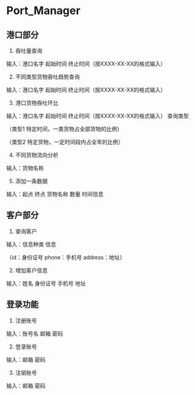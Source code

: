 # Port_Manager

## 港口部分
1. 吞吐量查询
   
输入：港口名字 起始时间 终止时间（按XXXX-XX-XX的格式输入）



2. 不同类型货物吞吐趋势查询
   
输入：港口名字 起始时间 终止时间（按XXXX-XX-XX的格式输入）



3. 港口货物吞吐环比
   
输入：港口名字 起始时间 终止时间（按XXXX-XX-XX的格式输入） 查询类型

（类型1 特定时间，一类货物占全部货物的比例）

（类型2 特定货物，一定时间段内占全年的比例）



4. 不同货物流向分析
   
输入：货物名称



5. 添加一条数据
   
输入：起点 终点 货物名称 数量 时间信息



## 客户部分
1. 查询客户
   
输入：信息种类 信息

（id：身份证号 phone：手机号 address：地址）



2. 增加客户信息
   
输入：姓名 身份证号 手机号 地址



## 登录功能
1. 注册账号
   
输入：账号名 邮箱 密码



2. 登录账号
   
输入：邮箱 密码



3. 注销账号
   
输入：邮箱 密码


